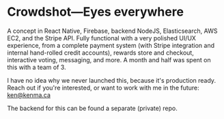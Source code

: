 # Crowdshot—Eyes everywhere

A concept in React Native, Firebase, backend NodeJS, Elasticsearch, AWS EC2, and the Stripe API. Fully functional with a very polished UI/UX experience, from a complete payment system (with Stripe integration and internal hand-rolled credit accounts), rewards store and checkout, interactive voting, messaging, and more. A month and half was spent on this with a team of 3.

I have no idea why we never launched this, because it's production ready. Reach out if you're interested, or want to work with me in the future: ken@kenma.ca

The backend for this can be found a separate (private) repo.

